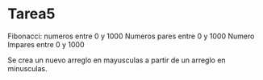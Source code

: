 # Tarea5
Fibonacci:
numeros entre 0 y 1000
Numeros pares entre 0 y 1000 
Numero Impares entre 0 y 1000

Se crea un nuevo arreglo en mayusculas a partir de un arreglo en minusculas.
